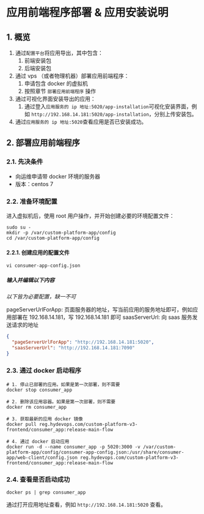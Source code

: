 # 应用前端程序部署 & 应用安装说明

## 1. 概览

1. 通过`配置平台`将应用导出，其中包含：
   1. 前端安装包
   2. 后端安装包
2. 通过 vps （或者物理机器）部署应用前端程序：
   1. 申请包含 docker 的虚拟机
   2. 按照章节 `部署应用前端程序` 操作
3. 通过可视化界面安装导出的应用：
   1. 通过登入`应用服务的 ip 地址:5020/app-installation`可视化安装界面，例如 `http://192.168.14.181:5020/app-installation`，分别上传安装包。
4. 通过`应用服务的 ip 地址:5020`查看应用是否已安装成功。

## 2. 部署应用前端程序

### 2.1. 先决条件

- 向运维申请带 docker 环境的服务器
- 版本：centos 7

### 2.2. 准备环境配置

进入虚拟机后，使用 root 用户操作，并开始创建必要的环境配置文件：

```shell
sudo su -
mkdir -p /var/custom-platform-app/config
cd /var/custom-platform-app/config
```

#### 2.2.1. 创建应用的配置文件

```shell
vi consumer-app-config.json
```

##### 输入并编辑以下内容

_以下皆为必要配置，缺一不可_

pageServerUrlForApp: 页面服务器的地址，写当前应用的服务地址即可，例如应用部署在 192.168.14.181，写 192.168.14.181 即可
saasServerUrl: 向 saas 服务发送请求的地址

```json
{
  "pageServerUrlForApp": "http://192.168.14.181:5020",
  "saasServerUrl": "http://192.168.14.181:7090"
}
```

### 2.3. 通过 docker 启动程序

```shell
# 1. 停止已部署的应用。如果是第一次部署，则不需要
docker stop consumer_app

# 2. 删除该应用容器。如果是第一次部署，则不需要
docker rm consumer_app

# 3. 获取最新的应用 docker 镜像
docker pull reg.hydevops.com/custom-platform-v3-frontend/consumer_app:release-main-flow

# 4. 通过 docker 启动应用
docker run -d --name consumer_app -p 5020:3000 -v /var/custom-platform-app/config/consumer-app-config.json:/usr/share/consumer-app/web-client/config.json reg.hydevops.com/custom-platform-v3-frontend/consumer_app:release-main-flow
```

### 2.4. 查看是否启动成功

```shell
docker ps | grep consumer_app
```

通过打开应用地址查看，例如 `http://192.168.14.181:5020` 查看。

